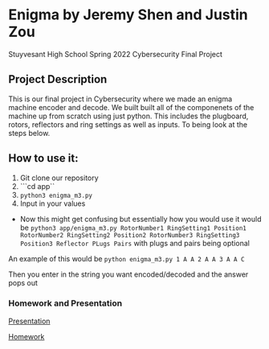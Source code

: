 # Enigma by Jeremy Shen and Justin Zou
Stuyvesant High School Spring 2022 Cybersecurity Final Project

## Project Description
This is our final project in Cybersecurity where we made an enigma machine encoder and decode. We built built all of the componenets of the machine up from scratch using just python. This includes the plugboard, rotors, reflectors and ring settings as well as inputs. To being look at the steps below.

## How to use it:
1. Git clone our repository
2. ```cd app``
3. ```python3 enigma_m3.py```
4. Input in your values
* Now this might get confusing but essentially how you would use it would be 
```python3 app/enigma_m3.py RotorNumber1 RingSetting1 Position1 RotorNumber2 RingSetting2 Position2 RotorNumber3 RingSetting3 Position3 Reflector PLugs Pairs``` with plugs and pairs being optional

An example of this would be ```python enigma_m3.py 1 A A 2 A A 3 A A C```

Then you enter in the string you want encoded/decoded and the answer pops out

### Homework and Presentation
[Presentation](PRESENTATION.md)

[Homework](HOMEWORK.md)
